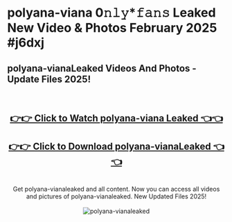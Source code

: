 # polyana-viana 0𝚗𝚕𝚢*𝚏𝚊𝚗𝚜 Leaked New Video & Photos February 2025 #j6dxj

<h2>polyana-vianaLeaked Videos And Photos - Update Files 2025!</h2>
<br>
<div align="center">
<h2><a href="https://mediaupload.pro?title=polyana-viana&ref=11F" rel="nofollow">👉👉 Click to Watch polyana-viana Leaked 👈👈</a></h2>
<h2><a href="https://mediaupload.pro?title=polyana-viana&ref=11F" rel="nofollow">👉👉 Click to Download polyana-vianaLeaked 👈👈</a></h2>
<br>
Get polyana-vianaleaked and all content. Now you can access all videos and pictures of polyana-vianaleaked. New Updated Files 2025!
<br>
<br>
<a href="https://mediaupload.pro?title=polyana-viana&ref=11F" rel="nofollow" data-target="animated-image.originalLink"><img src="https://i.ibb.co/Gkj2r4b/banner.png" alt="polyana-vianaleaked" style="max-width: 100%; display: inline-block;" data-target="animated-image.originalImage"></a>
</div>
<br>

